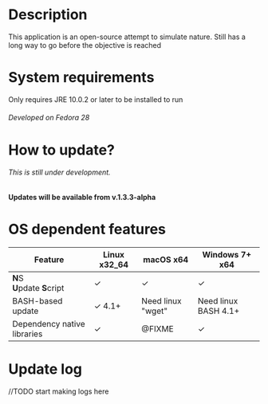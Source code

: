 # Description
This application is an open-source attempt to simulate nature.
Still has a long way to go before the objective is reached

# System requirements
Only requires JRE 10.0.2 or later to be installed to run

###### Developed on Fedora 28

# How to update?

###### This is still under development. 
#### Updates will be available from v.1.3.3-alpha

# OS dependent features

| Feature                            | Linux x32_64     | macOS x64                     | Windows 7+ x64            |
|------------------------------------|------------------|-------------------------------|---------------------------|
| **N**S<br>**U**pdate **S**cript    | ✓                | ✓                             | ✓                         |
| BASH-based update                  | ✓ 4.1+           |   Need linux "wget"           | Need linux BASH 4.1+      |         
| Dependency native libraries        | ✓                |   @FIXME                      | ✓                         |         

# Update log
//TODO start making logs here